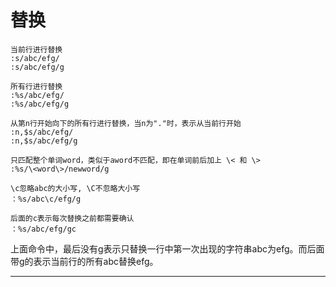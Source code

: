 # 替换

```
当前行进行替换
:s/abc/efg/
:s/abc/efg/g

所有行进行替换
:%s/abc/efg/
:%s/abc/efg/g

从第n行开始向下的所有行进行替换，当n为"."时，表示从当前行开始
:n,$s/abc/efg/
:n,$s/abc/efg/g

只匹配整个单词word，类似于aword不匹配，即在单词前后加上 \< 和 \>
:%s/\<word\>/newword/g

\c忽略abc的大小写, \C不忽略大小写
：%s/abc\c/efg/g

后面的c表示每次替换之前都需要确认
：%s/abc/efg/gc
```
上面命令中，最后没有g表示只替换一行中第一次出现的字符串abc为efg。而后面带g的表示当前行的所有abc替换efg。


***